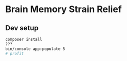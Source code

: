 Brain Memory Strain Relief
==========================

Dev setup
---------
```sh
composer install
???
bin/console app:populate 5
# profit
```